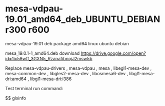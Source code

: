 # mesa-vdpau-19.01_amd64_deb_UBUNTU_DEBIAN r300 r600
mesa-vdpau-19.01 deb package amd64 linux ubuntu debian

mesa_19.0.1-1_amd64.deb download https://drive.google.com/open?id=1ix58wff_3GXN5_RzanafibnojJ2msw5b

Replace mesa-vdpau-drivers , mesa-vdpau , mesa , libegl1-mesa-dev , mesa-common-dev , libgles2-mesa-dev , libosmesa6-dev , libgl1-mesa-dri:amd64 , libgl1-mesa-dri:i386

Test terminal run command:

$$ glxinfo
